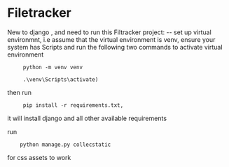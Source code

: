 # Filetracker
New to django , and need to run this Filtracker project:
-- set up virtual environmnt, i.e assume that the virtual environment is venv, 
ensure your system has Scripts and run the following two commands to activate virtual environment

         python -m venv venv
 
         .\venv\Scripts\activate)
 then run 
         
         pip install -r requirements.txt,
it will install django and all other available requirements

run

        python manage.py collecstatic
for css assets to work

